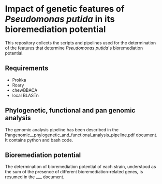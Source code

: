 # Impact of genetic features of *Pseudomonas putida* in its bioremediation potential
This repository collects the scripts and pipelines used for the determination of the features that determine *Pseudomonas putida*'s bioremediation potential.
## Requirements
- Prokka
- Roary
- chewBBACA
- local BLASTn
## Phylogenetic, functional and pan genomic analysis
The genomic analysis pipeline has been described in the Pangenomic__phylogenetic_and_functional_analysis_pipeline.pdf document. It contains python and bash code. 
## Bioremediation potential
The determination of bioremediation potential of each strain, understood as the sum of the presence of different bioremediation-related genes, is resumed in the ___ document. 
